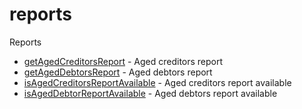 # reports

Reports


* [getAgedCreditorsReport](getagedcreditorsreport.md) - Aged creditors report
* [getAgedDebtorsReport](getageddebtorsreport.md) - Aged debtors report
* [isAgedCreditorsReportAvailable](isagedcreditorsreportavailable.md) - Aged creditors report available
* [isAgedDebtorReportAvailable](isageddebtorreportavailable.md) - Aged debtors report available